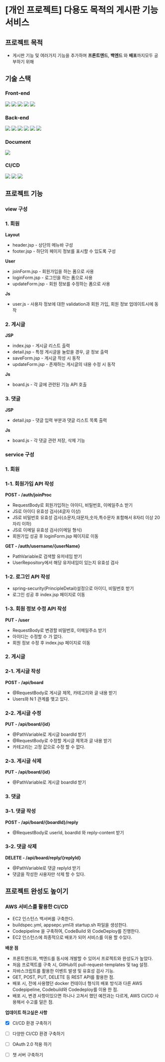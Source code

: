 # [개인 프로젝트] 다용도 목적의 게시판 기능 서비스
## 프로젝트 목적
- 게시판 기능 및 여러가지 기능을 추가하며 **프론트엔드**, **백엔드** 와 **배포**까지모두 공부하기 위해

## 기술 스택
### Front-end
<div>
<img src="https://img.shields.io/badge/javascript-F7DF1E?style=for-the-badge&logo=javascript&logoColor=black">
<img src="https://img.shields.io/badge/html-E34F26?style=for-the-badge&logo=html5&logoColor=white">
<img src="https://img.shields.io/badge/css-1572B6?style=for-the-badge&logo=css3&logoColor=white">
<img src="https://img.shields.io/badge/bootstrap-7952B3?style=for-the-badge&logo=bootstrap&logoColor=white">
<img src="https://img.shields.io/badge/jquery-0769AD?style=for-the-badge&logo=jquery&logoColor=white">
</div>

### Back-end
<div>
<img src="https://img.shields.io/badge/JAVA-007396?style=for-the-badge&logo=java&logoColor=white">
<img src="https://img.shields.io/badge/Spring Boot-6DB33F?style=for-the-badge&logo=Spring Boot&logoColor=white">
<img src="https://img.shields.io/badge/Spring Security-6DB33F?style=for-the-badge&logo=Spring Security&logoColor=white">
<img src="https://img.shields.io/badge/Jpa-6DB33F?style=for-the-badge&logo=Jpa&logoColor=white">
<img src="https://img.shields.io/badge/Lombok-EF2D5E?style=for-the-badge&logo=Lombok&logoColor=white">
<img src="https://img.shields.io/badge/mysql-4479A1?style=for-the-badge&logo=mysql&logoColor=white">
</div>

### Document
<div>
<img src="https://img.shields.io/badge/Swagger-85EA2D?style=for-the-badge&logo=Swagger&logoColor=white">
</div>

### CI/CD
<div>
<img src="https://img.shields.io/badge/github-181717?style=for-the-badge&logo=github&logoColor=white">
<img src="https://img.shields.io/badge/Amazon AWS-232F3E?style=for-the-badge&logo=Amazon AWS&logoColor=white">
<img src="https://img.shields.io/badge/Amazon S3-569A31?style=for-the-badge&logo=Amazon S3&logoColor=white">
</div>

## 프로젝트 기능
### view 구성
### 1. 회원
**Layout**
- header.jsp - 상단의 메뉴바 구성
- footer.jsp - 하단의 페이지 정보를 표시할 수 있도록 구성

**User**
- joinForm.jsp - 회원가입을 하는 폼으로 사용
- loginForm.jsp - 로그인을 하는 폼으로 사용
- updateForm.jsp - 회원 정보를 수정하는 폼으로 사용

**Js**
- user.js - 사용자 정보에 대한 validation과 회원 가입, 회원 정보 업데이트시에 동작

### 2. 게시글 
**JSP**
- index.jsp - 게시글 리스트 출력
- detail.jsp - 특정 게시글을 눌렀을 경우, 글 정보 출력
- saveForm.jsp - 게시글 작성 시 동작
- updateForm.jsp - 존재하는 게시글의 내용 수정 시 동작

**Js**
- board.js - 각 글에 관련된 기능 API 호출

### 3. 댓글
**JSP**
- detail.jsp - 댓글 입력 부분과 댓글 리스트 목록 출력

**Js**
- board.js - 각 댓글 관련 저장, 삭제 기능

### service 구성
### 1. 회원
### 1-1. 회원가입 API 작성
**POST - /auth/joinProc**
- RequestBody로 회원가입하는 아이디, 비밀번호, 이메일주소 받기
- JS로 아이디 유효성 검사(4글자 이상)
- JS로 비밀번호 유효성 검사(소문자,대문자,숫자,특수문자 포함해서 8자리 이상 20자리 이하)
- JS로 이메일 유효성 검사(이메일 형식)
- 회원가입 성공 후 loginForm.jsp 페이지로 이동

**GET - /auth/username/{userName}**
- PathVariable로 검색할 유저네임 받기
- UserRepository에서 해당 유저네임이 있는지 유효성 검사

### 1-2. 로그인 API 작성
- spring-security(PrincipleDetail)설정으로 아이디, 비밀번호 받기
- 로그인 성공 후 index.jsp 페이지로 이동

### 1-3. 회원 정보 수정 API 작성
**PUT - /user**
- RequestBody로 변경할 비밀번호, 이메일주소 받기
- 아이디는 수정할 수 가 없다.
- 회원 정보 수정 후 index.jsp 페이지로 이동

### 2. 게시글
### 2-1. 게시글 작성
**POST - /api/board**
- @RequestBody로 게시글 제목, 카테고리와 글 내용 받기
- Users와 N:1 관계를 맺고 있다.

### 2-2. 게시글 수정
**PUT - /api/board/{id}**
- @PathVariable로 게시글 boardId 받기
- @RequestBody로 수정할 게시글 제목과 글 내용 받기
- 카테고리는 고정 값으로 수정 할 수 없다.

### 2-3. 게시글 삭제
**PUT - /api/board/{id}**
- @PathVariable로 게시글 boardId 받기

### 3. 댓글
### 3-1. 댓글 작성
**POST - /api/board/{boardId}/reply**
- @RequestBody로 userId, boardId 와 reply-content 받기

### 3-2. 댓글 삭제
**DELETE - /api/board/reply/{replyId}**
- @PathVariable로 댓글 replyId 받기
- 댓글을 작성한 사용자만 삭제 할 수 있다.

## 프로젝트 완성도 높이기
### AWS 서비스를 활용한 CI/CD
- EC2 인스턴스 백서버를 구축한다.
- buildspec.yml, appsepc.yml과 startup.sh 파일을 생성한다. 
- Codepipeline 을 구축하여, CodeBuild 와 CodeDeploy를 진행한다.
- EC2 인스턴스에 최종적으로 배포가 되어 서비스를 이용 할 수있다.

**배운 점**
- 프론트엔드와, 백엔드를 동시에 개발할 수 있어서 프로젝트와 완성도가 높았다.
- 처음 프로젝트를 구축 시, GitHub의 pull-request-templates 및 tag 설정.
- 자바스크립트를 활용한 이벤트 발생 및 유효성 검사 기능.
- GET, POST, PUT, DELETE 등 REST API를 활용한 점.
- 배포 시, 전에 사용했던 docker 컨테이너 형식의 배포 방식과 다른 AWS Codepipeline, Codebuild와 Codedeploy를 이용 한 점.
- 배포 시, 변경 사항이있으면 하나나 고쳐서 했던 예전과는 다르게, AWS CI/CD 사용해서 수고를 덜은 점.

**업데이트 하고싶은 사항**
- [x] CI/CD 환경 구축하기
- [ ] 다양한 CI/CD 환경 구축하기
- [ ] OAuth 2.0 적용 하기
- [ ] 챗 서버 구축하기


